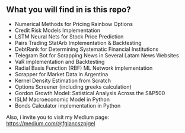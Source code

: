 ## What you will find in is this repo?
- Numerical Methods for Pricing Rainbow Options
- Credit Risk Models Implementation
- LSTM Neural Nets for Stock Price Prediction
- Pairs Trading StatArb Implementation & Backtesting
- DebtRank for Determining Systematic Financial Institutions
- Telegram Bot for Scrapping News in Several Latam News Websites  
- VaR implementation and Backtesting
- Radial Basis Function (RBF) ML Network implementation
- Scrapper for Market Data in Argentina
- Kernel Density Estimation from Scratch 
- Options Screener (including greeks calculation)
- Gordon Growth Model: Satistical Analysis Across the S&P500
- ISLM Macroeconomic Model in Python
- Bonds Calculator implementation in Python

Also, i invite you to visit my Medium page: 
https://medium.com/@fglancszpigel 

